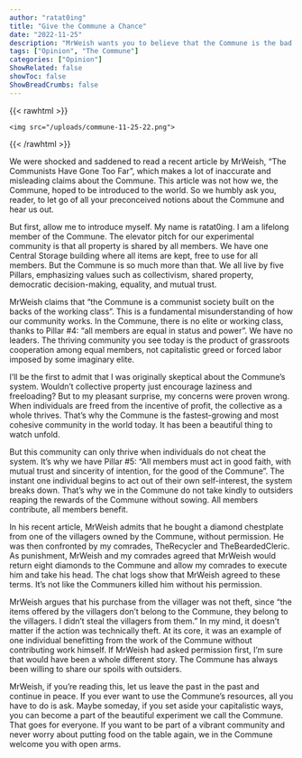 ```yaml
---
author: "ratat0ing"
title: "Give the Commune a Chance"
date: "2022-11-25"
description: "MrWeish wants you to believe that the Commune is the bad guy. Hear us out."
tags: ["Opinion", "The Commune"]
categories: ["Opinion"]
ShowRelated: false
showToc: false
ShowBreadCrumbs: false
---
```

{{< rawhtml >}}

    <img src="/uploads/commune-11-25-22.png">

{{< /rawhtml >}}

We were shocked and saddened to read a recent article by MrWeish, “The Communists Have Gone Too Far”, which makes a lot of inaccurate and misleading claims about the Commune. This article was not how we, the Commune, hoped to be introduced to the world. So we humbly ask you, reader, to let go of all your preconceived notions about the Commune and hear us out.

But first, allow me to introduce myself. My name is ratat0ing. I am a lifelong member of the Commune. The elevator pitch for our experimental community is that all property is shared by all members. We have one Central Storage building where all items are kept, free to use for all members. But the Commune is so much more than that. We all live by five Pillars, emphasizing values such as collectivism, shared property, democratic decision-making, equality, and mutual trust.

MrWeish claims that “the Commune is a communist society built on the backs of the working class”. This is a fundamental misunderstanding of how our community works. In the Commune, there is no elite or working class, thanks to Pillar #4: “all members are equal in status and power”. We have no leaders. The thriving community you see today is the product of grassroots cooperation among equal members, not capitalistic greed or forced labor imposed by some imaginary elite.

I’ll be the first to admit that I was originally skeptical about the Commune’s system. Wouldn’t collective property just encourage laziness and freeloading? But to my pleasant surprise, my concerns were proven wrong. When individuals are freed from the incentive of profit, the collective as a whole thrives. That’s why the Commune is the fastest-growing and most cohesive community in the world today. It has been a beautiful thing to watch unfold.

But this community can only thrive when individuals do not cheat the system. It’s why we have Pillar #5: “All members must act in good faith, with mutual trust and sincerity of intention, for the good of the Commune”. The instant one individual begins to act out of their own self-interest, the system breaks down. That’s why we in the Commune do not take kindly to outsiders reaping the rewards of the Commune without sowing. All members contribute, all members benefit.

In his recent article, MrWeish admits that he bought a diamond chestplate from one of the villagers owned by the Commune, without permission. He was then confronted by my comrades, TheRecycler and TheBeardedCleric. As punishment, MrWeish and my comrades agreed that MrWeish would return eight diamonds to the Commune and allow my comrades to execute him and take his head. The chat logs show that MrWeish agreed to these terms. It’s not like the Communers killed him without his permission.

MrWeish argues that his purchase from the villager was not theft, since “the items offered by the villagers don’t belong to the Commune, they belong to the villagers. I didn’t steal the villagers from them.” In my mind, it doesn’t matter if the action was technically theft. At its core, it was an example of one individual benefitting from the work of the Commune without contributing work himself. If MrWeish had asked permission first, I’m sure that would have been a whole different story. The Commune has always been willing to share our spoils with outsiders.

MrWeish, if you’re reading this, let us leave the past in the past and continue in peace. If you ever want to use the Commune’s resources, all you have to do is ask. Maybe someday, if you set aside your capitalistic ways, you can become a part of the beautiful experiment we call the Commune. That goes for everyone. If you want to be part of a vibrant community and never worry about putting food on the table again, we in the Commune welcome you with open arms.